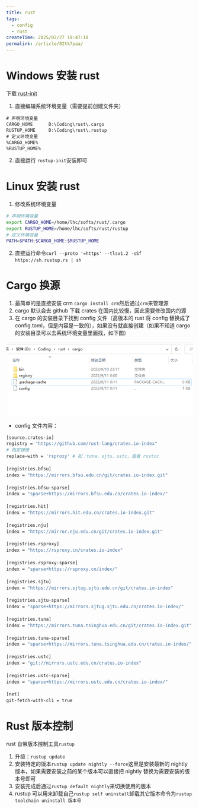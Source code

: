 ```yaml
---
title: rust
tags:
  - config
  - rust
createTime: 2025/02/27 19:47:10
permalink: /article/82tk7paa/
---
```

# Windows 安装 rust
下载 [rust-init](https://www.rust-lang.org/zh-CN/tools/install)

1. 直接编辑系统环境变量（需要提前创建文件夹）

```plain
# 声明环境变量
CARGO_HOME      D:\Coding\rust\.cargo
RUSTUP_HOME     D:\Coding\rust\.rustup
# 定义环境变量
%CARGO_HOME%
%RUSTUP_HOME%
```

2. 直接运行 `rustup-init`安装即可

# Linux 安装 rust
1. 修改系统环境变量

```bash
# 声明环境变量
export CARGO_HOME=/home/lhc/softs/rust/.cargo
export RUSTUP_HOME=/home/lhc/softs/rust/rustup
# 定义环境变量
PATH=$PATH:$CARGO_HOME:$RUSTUP_HOME
```

2. 直接运行命令`curl --proto '=https' --tlsv1.2 -sSf https://sh.rustup.rs | sh`

# Cargo 换源
1. 最简单的是直接安装 crm `cargo install crm`然后通过`crm`来管理源
2. cargo 默认会去 github 下载 crates 在国内比较慢，因此需要修改国内的源
3. 在 cargo 的安装目录下找到 config 文件（高版本的 rust 将 config 替换成了 config.toml，但是内容是一致的），如果没有就直接创建（如果不知道 cargo 的安装目录可以去系统环境变量里面找，如下图）

![](../images/c&cpp/rust/1.png)

+ config 文件内容：

```bash
[source.crates-io]
registry = "https://github.com/rust-lang/crates.io-index"
# 指定镜像
replace-with = 'rsproxy' # 如：tuna、sjtu、ustc，或者 rustcc 

[registries.bfsu]
index = "https://mirrors.bfsu.edu.cn/git/crates.io-index.git"

[registries.bfsu-sparse]
index = "sparse+https://mirrors.bfsu.edu.cn/crates.io-index/"

[registries.hit]
index = "https://mirrors.hit.edu.cn/crates.io-index.git"

[registries.nju]
index = "https://mirror.nju.edu.cn/git/crates.io-index.git"

[registries.rsproxy]
index = "https://rsproxy.cn/crates.io-index"

[registries.rsproxy-sparse]
index = "sparse+https://rsproxy.cn/index/"

[registries.sjtu]
index = "https://mirrors.sjtug.sjtu.edu.cn/git/crates.io-index"

[registries.sjtu-sparse]
index = "sparse+https://mirrors.sjtug.sjtu.edu.cn/crates.io-index/"

[registries.tuna]
index = "https://mirrors.tuna.tsinghua.edu.cn/git/crates.io-index.git"

[registries.tuna-sparse]
index = "sparse+https://mirrors.tuna.tsinghua.edu.cn/crates.io-index/"

[registries.ustc]
index = "git://mirrors.ustc.edu.cn/crates.io-index"

[registries.ustc-sparse]
index = "sparse+https://mirrors.ustc.edu.cn/crates.io-index/"

[net]
git-fetch-with-cli = true
```

# Rust 版本控制
rust 自带版本控制工具`rustup`

1. 升级：`rustup update`
2. 安装特定的版本`rustup update nightly --force`这里是安装最新的 nightly 版本，如果需要安装之前的某个版本可以直接把 nightly 替换为需要安装的版本号即可
3. 安装完成后通过`rustup default nightly`来切换使用的版本
4. rustup 可以用来卸载自己`rustup self uninstall`卸载其它版本命令为`rustup toolchain uninstall 版本号`



